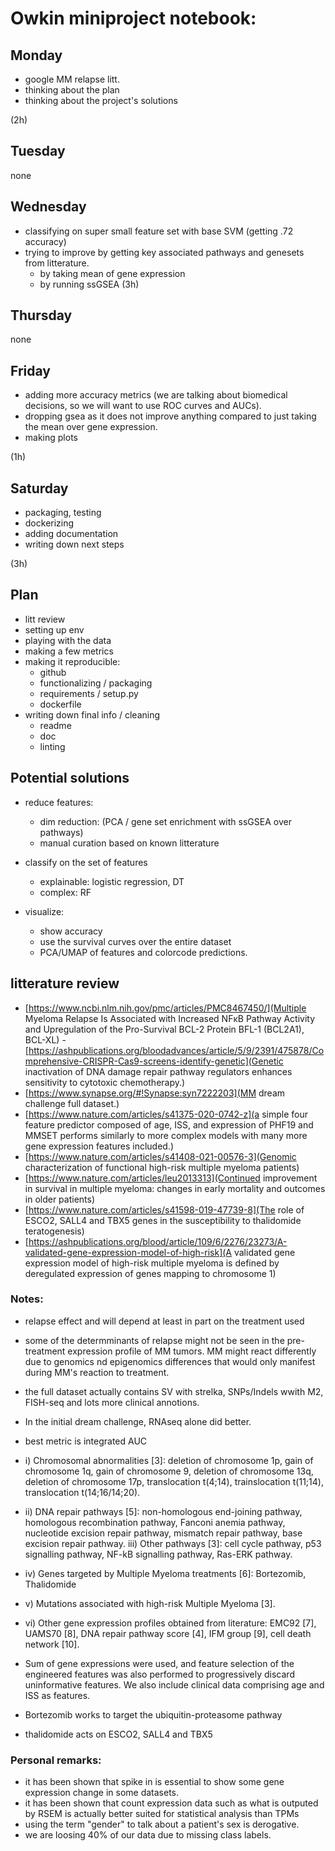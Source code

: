 # Owkin miniproject notebook:

## Monday

- google MM relapse litt.
- thinking about the plan
- thinking about the project's solutions

(2h)

## Tuesday

none

## Wednesday

- classifying on super small feature set with base SVM (getting .72 accuracy)
- trying to improve by getting key associated pathways and genesets from litterature.
  - by taking mean of gene expression
  - by running ssGSEA
(3h)

## Thursday

none
## Friday

- adding more accuracy metrics (we are talking about biomedical decisions, so we will want to use ROC curves and AUCs).
- dropping gsea as it does not improve anything compared to just taking the mean over gene expression.
- making plots

(1h)

## Saturday

- packaging, testing
- dockerizing
- adding documentation
- writing down next steps

(3h)

## Plan

- litt review
- setting up env
- playing with the data
- making a few metrics
- making it reproducible:
  - github
  - functionalizing / packaging
  - requirements / setup.py
  - dockerfile
- writing down final info / cleaning
  - readme
  - doc
  - linting

## Potential solutions

- reduce features:
  - dim reduction: (PCA / gene set enrichment with ssGSEA over pathways)
  - manual curation based on known litterature

- classify on the set of features
  - explainable: logistic regression, DT
  - complex: RF
  
- visualize:
  - show accuracy
  - use the survival curves over the entire dataset
  - PCA/UMAP of features and colorcode predictions.


## litterature review

- [https://www.ncbi.nlm.nih.gov/pmc/articles/PMC8467450/](Multiple Myeloma Relapse Is Associated with Increased NFκB Pathway Activity and Upregulation of the Pro-Survival BCL-2 Protein BFL-1 (BCL2A1), BCL-XL)
-[https://ashpublications.org/bloodadvances/article/5/9/2391/475878/Comprehensive-CRISPR-Cas9-screens-identify-genetic](Genetic inactivation of DNA damage repair pathway regulators enhances sensitivity to cytotoxic chemotherapy.)
- [https://www.synapse.org/#!Synapse:syn7222203](MM dream challenge full dataset.)
- [https://www.nature.com/articles/s41375-020-0742-z](a simple four feature predictor composed of age, ISS, and expression of PHF19 and MMSET performs similarly to more complex models with many more gene expression features included.)
- [https://www.nature.com/articles/s41408-021-00576-3](Genomic characterization of functional high-risk multiple myeloma patients)
- [https://www.nature.com/articles/leu2013313](Continued improvement in survival in multiple myeloma: changes in early mortality and outcomes in older patients)
- [https://www.nature.com/articles/s41598-019-47739-8](The role of ESCO2, SALL4 and TBX5 genes in the susceptibility to thalidomide teratogenesis)
- [https://ashpublications.org/blood/article/109/6/2276/23273/A-validated-gene-expression-model-of-high-risk](A validated gene expression model of high-risk multiple myeloma is defined by deregulated expression of genes mapping to chromosome 1)
### Notes:

- relapse effect and will depend at least in part on the treatment used
- some of the determminants of relapse might not be seen in the pre-treatment expression profile of MM tumors. MM might react differently due to genomics nd epigenomics differences that would only manifest during MM's reaction to treatment.
- the full dataset actually contains SV with strelka, SNPs/Indels wwith M2, FISH-seq and lots more clinical annotions.
- In the initial dream challenge, RNAseq alone did better. 
- best metric is integrated AUC

- i) Chromosomal abnormalities [3]: deletion of chromosome 1p, gain of chromosome 1q, gain of chromosome 9, deletion of chromosome 13q, deletion of chromosome 17p, translocation t(4;14), trainslocation t(11;14), translocation t(14;16/14;20).
- ii) DNA repair pathways [5]: non-homologous end-joining pathway, homologous recombination pathway, Fanconi anemia pathway, nucleotide excision repair pathway, mismatch repair pathway, base excision repair pathway.
iii) Other pathways [3]: cell cycle pathway, p53 signalling pathway, NF-kB signalling pathway, Ras-ERK pathway.
- iv) Genes targeted by Multiple Myeloma treatments [6]: Bortezomib, Thalidomide
- v) Mutations associated with high-risk Multiple Myeloma [3].
- vi) Other gene expression profiles obtained from literature: EMC92 [7], UAMS70 [8], DNA repair pathway score [4], IFM group [9], cell death network [10].
- Sum of gene expressions were used, and feature selection of the engineered features was also performed to progressively discard uninformative features. We also include clinical data comprising age and ISS as features.
- Bortezomib works to target the ubiquitin-proteasome pathway
- thalidomide acts on ESCO2, SALL4 and TBX5

### Personal remarks:

- it has been shown that spike in is essential to show some gene expression change in some datasets.
- it has been shown that count expression data such as what is outputed by RSEM is actually better suited for statistical analysis than TPMs
- using the term "gender" to talk about a patient's sex is derogative.
- we are loosing 40% of our data due to missing class labels.
